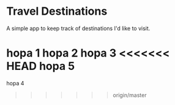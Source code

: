 # Travel Destinations

A simple app to keep track of destinations I'd like to visit.

hopa 1
hopa 2
hopa 3
<<<<<<< HEAD
hopa 5
=======
hopa 4
>>>>>>> origin/master
